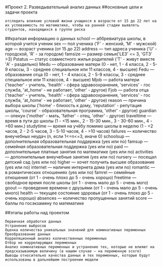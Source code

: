 #Проект 2. Разведывательный анализ данных 
##основные цели и задачи проекта

    отследить влияние условий жизни учащихся в возрасте от 15 до 22 лет на их успеваемость по математике, чтобы на ранней стадии выявлять студентов, находящихся в группе риска

##краткая информацию о данных
    school — аббревиатура школы, в которой учится ученик
    sex — пол ученика ('F' - женский, 'M' - мужской)
    age — возраст ученика (от 15 до 22)
    address — тип адреса ученика ('U' - городской, 'R' - за городом)
    famsize — размер семьи('LE3' <= 3, 'GT3' >3)
    Pstatus — статус совместного жилья родителей ('T' - живут вместе 'A' - раздельно)
    Medu — образование матери (0 - нет, 1 - 4 класса, 2 - 5-9 классы, 3 - среднее специальное или 11 классов, 4 - высшее)
    Fedu — образование отца (0 - нет, 1 - 4 класса, 2 - 5-9 классы, 3 - среднее специальное или 11 классов, 4 - высшее)
    Mjob — работа матери ('teacher' - учитель, 'health' - сфера здравоохранения, 'services' - гос служба, 'at_home' - не работает, 'other' - другое)
    Fjob — работа отца ('teacher' - учитель, 'health' - сфера здравоохранения, 'services' - гос служба, 'at_home' - не работает, 'other' - другое)
    reason — причина выбора школы ('home' - близость к дому, 'reputation' - репутация школы, 'course' - образовательная программа, 'other' - другое)
    guardian — опекун ('mother' - мать, 'father' - отец, 'other' - другое)
    traveltime — время в пути до школы (1 - <15 мин., 2 - 15-30 мин., 3 - 30-60 мин., 4 - >60 мин.)
    studytime — время на учёбу помимо школы в неделю (1 - <2 часов, 2 - 2-5 часов, 3 - 5-10 часов, 4 - >10 часов)
    failures — количество внеучебных неудач (n, если 1<=n<=3, иначе 0)
    schoolsup — дополнительная образовательная поддержка (yes или no)
    famsup — семейная образовательная поддержка (yes или no)
    paid — дополнительные платные занятия по математике (yes или no)
    activities — дополнительные внеучебные занятия (yes или no)
    nursery — посещал детский сад (yes или no)
    higher — хочет получить высшее образование (yes или no)
    internet — наличие интернета дома (yes или no)
    romantic — в романтических отношениях (yes или no)
    famrel — семейные отношения (от 1 - очень плохо до 5 - очень хорошо)
    freetime — свободное время после школы (от 1 - очень мало до 5 - очень мого)
    goout — проведение времени с друзьями (от 1 - очень мало до 5 - очень много)
    health — текущее состояние здоровья (от 1 - очень плохо до 5 - очень хорошо)
    absences — количество пропущенных занятий
    score — баллы по госэкзамену по математике
    
##этапы работы над проектом

    Первичная обработкя данных
    Устранение выбросов
    Оценка количества уникальных значений для номинативных переменных
    Преобразование данных
    Корреляционный анализ количественных переменных
    Отбор не коррелирующих переменных
    Анализ номинативных переменных и устранение тех, которые не влияют на предсказываемую величину (в нашем случае — на переменную score)
    Выводы относительно качества данных и тех переменных, которые будут использованы в дальнейшем построении модели
